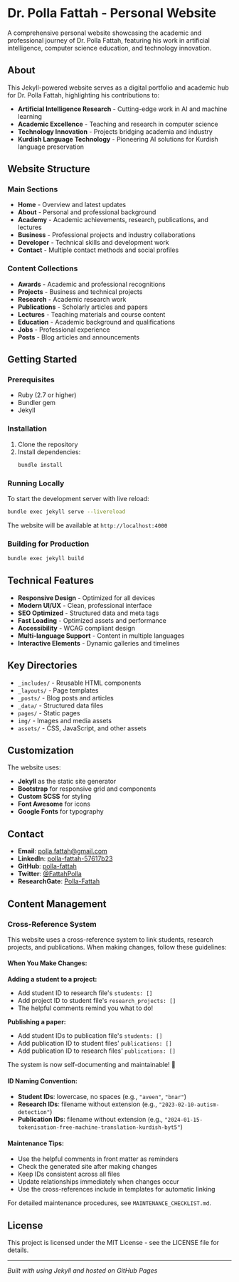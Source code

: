 # Dr. Polla Fattah - Personal Website

A comprehensive personal website showcasing the academic and professional journey of Dr. Polla Fattah, featuring his work in artificial intelligence, computer science education, and technology innovation.

## About

This Jekyll-powered website serves as a digital portfolio and academic hub for Dr. Polla Fattah, highlighting his contributions to:

- **Artificial Intelligence Research** - Cutting-edge work in AI and machine learning
- **Academic Excellence** - Teaching and research in computer science
- **Technology Innovation** - Projects bridging academia and industry
- **Kurdish Language Technology** - Pioneering AI solutions for Kurdish language preservation

## Website Structure

### Main Sections
- **Home** - Overview and latest updates
- **About** - Personal and professional background
- **Academy** - Academic achievements, research, publications, and lectures
- **Business** - Professional projects and industry collaborations
- **Developer** - Technical skills and development work
- **Contact** - Multiple contact methods and social profiles

### Content Collections
- **Awards** - Academic and professional recognitions
- **Projects** - Business and technical projects
- **Research** - Academic research work
- **Publications** - Scholarly articles and papers
- **Lectures** - Teaching materials and course content
- **Education** - Academic background and qualifications
- **Jobs** - Professional experience
- **Posts** - Blog articles and announcements

## Getting Started

### Prerequisites
- Ruby (2.7 or higher)
- Bundler gem
- Jekyll

### Installation
1. Clone the repository
2. Install dependencies:
   ```bash
   bundle install
   ```

### Running Locally
To start the development server with live reload:

```bash
bundle exec jekyll serve --livereload
```

The website will be available at `http://localhost:4000`

### Building for Production
```bash
bundle exec jekyll build
```

## Technical Features

- **Responsive Design** - Optimized for all devices
- **Modern UI/UX** - Clean, professional interface
- **SEO Optimized** - Structured data and meta tags
- **Fast Loading** - Optimized assets and performance
- **Accessibility** - WCAG compliant design
- **Multi-language Support** - Content in multiple languages
- **Interactive Elements** - Dynamic galleries and timelines

## Key Directories

- `_includes/` - Reusable HTML components
- `_layouts/` - Page templates
- `_posts/` - Blog posts and articles
- `_data/` - Structured data files
- `pages/` - Static pages
- `img/` - Images and media assets
- `assets/` - CSS, JavaScript, and other assets

## Customization

The website uses:
- **Jekyll** as the static site generator
- **Bootstrap** for responsive grid and components
- **Custom SCSS** for styling
- **Font Awesome** for icons
- **Google Fonts** for typography

## Contact

- **Email**: polla.fattah@gmail.com
- **LinkedIn**: [polla-fattah-57617b23](https://linkedin.com/in/polla-fattah-57617b23)
- **GitHub**: [polla-fattah](https://github.com/polla-fattah)
- **Twitter**: [@FattahPolla](https://twitter.com/FattahPolla)
- **ResearchGate**: [Polla-Fattah](https://researchgate.net/profile/Polla-Fattah)

## Content Management

### Cross-Reference System

This website uses a cross-reference system to link students, research projects, and publications. When making changes, follow these guidelines:

#### When You Make Changes:

**Adding a student to a project:**
- Add student ID to research file's `students: []`
- Add project ID to student file's `research_projects: []`
- The helpful comments remind you what to do!

**Publishing a paper:**
- Add student IDs to publication file's `students: []`
- Add publication ID to student files' `publications: []`
- Add publication ID to research files' `publications: []`

The system is now self-documenting and maintainable! 🎉

#### ID Naming Convention:
- **Student IDs**: lowercase, no spaces (e.g., `"aveen"`, `"bnar"`)
- **Research IDs**: filename without extension (e.g., `"2023-02-10-autism-detection"`)
- **Publication IDs**: filename without extension (e.g., `"2024-01-15-tokenisation-free-machine-translation-kurdish-byt5"`)

#### Maintenance Tips:
- Use the helpful comments in front matter as reminders
- Check the generated site after making changes
- Keep IDs consistent across all files
- Update relationships immediately when changes occur
- Use the cross-references include in templates for automatic linking

For detailed maintenance procedures, see `MAINTENANCE_CHECKLIST.md`.

## License

This project is licensed under the MIT License - see the LICENSE file for details.

---

*Built with using Jekyll and hosted on GitHub Pages*
